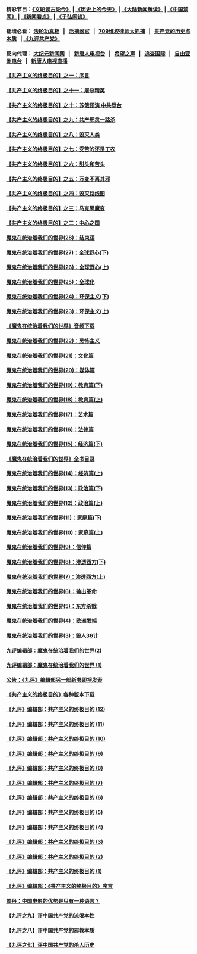#### 精彩节目：[《文昭谈古论今》](http://134.209.198.168/wenzhao) | [《历史上的今天》](http://134.209.198.168/today-in-history) | [《大陆新闻解读》](http://134.209.198.168/ntdtv-comedy) | [《中国禁闻》](http://134.209.198.168/ntdtv-news) | [《新闻看点》](http://134.209.198.168/news-insight) | [《子弘闲谈》](http://134.209.198.168/zihongxiantan/) 

  #### 翻墙必看： [法轮功真相](http://134.209.198.168:10000/videos/truth.html) &nbsp;&nbsp;|&nbsp;&nbsp; [活摘器官](http://134.209.198.168:10000/videos/res/Organs/) &nbsp;&nbsp;|&nbsp;&nbsp; [709维权律师大抓捕](http://134.209.198.168:10000/videos/709/) &nbsp;&nbsp;|&nbsp;&nbsp; [共产党的历史与本质](http://134.209.198.168:10000/videos/ccp.html) &nbsp;&nbsp;| [《九评共产党》](http://134.209.198.168:10000/videos/jiuping/) 

#### 反向代理： [大纪元新闻网](http://134.209.198.168:10080/) &nbsp;&nbsp;|&nbsp;&nbsp; [新唐人电视台](http://134.209.198.168:8000/) &nbsp;&nbsp;|&nbsp;&nbsp; [希望之声](http://134.209.198.168:8200/) &nbsp;&nbsp;|&nbsp;&nbsp; [追查国际](http://134.209.198.168:10010/) &nbsp;&nbsp;|&nbsp;&nbsp; [自由亚洲电台](http://134.209.198.168:9800/) &nbsp;&nbsp;|&nbsp;&nbsp; [新唐人电视直播](http://134.209.198.168/) 

#### [【共产主义的终极目的】之一：序言](../pages/nsc422/n11086077.md?t=03232136) 

#### [【共产主义的终极目的】之十一：屠杀精英](../pages/nsc422/n11118442.md?t=03232136) 

#### [【共产主义的终极目的】之十：苏俄预演 中共登台](../pages/nsc422/n11118424.md?t=03232136) 

#### [【共产主义的终极目的】之九：共产邪灵一路杀](../pages/nsc422/n11114139.md?t=03232136) 

#### [【共产主义的终极目的】之八：毁灭人类](../pages/nsc422/n11108503.md?t=03232136) 

#### [【共产主义的终极目的】之七：受苦的还是工农](../pages/nsc422/n11101809.md?t=03232136) 

#### [【共产主义的终极目的】之六：甜头和苦头](../pages/nsc422/n11096971.md?t=03232136) 

#### [【共产主义的终极目的】之五：万变不离其邪](../pages/nsc422/n11091285.md?t=03232136) 

#### [【共产主义的终极目的】之四：毁灭路线图](../pages/nsc422/n11086284.md?t=03232136) 

#### [【共产主义的终极目的】之三：马克思魔变](../pages/nsc422/n11061941.md?t=03232136) 

#### [【共产主义的终极目的】之二：中心之国](../pages/nsc422/n11047728.md?t=03232136) 

#### [魔鬼在统治着我们的世界(28)：结束语](../pages/nsc422/n10936246.md?t=03232136) 

#### [魔鬼在统治着我们的世界(27)：全球野心(下)](../pages/nsc422/n10928319.md?t=03232136) 

#### [魔鬼在统治着我们的世界(26)：全球野心(上)](../pages/nsc422/n10900318.md?t=03232136) 

#### [魔鬼在统治着我们的世界(25)：全球化](../pages/nsc422/n10788205.md?t=03232136) 

#### [魔鬼在统治着我们的世界(24)：环保主义(下)](../pages/nsc422/n10695307.md?t=03232136) 

#### [魔鬼在统治着我们的世界(23)：环保主义(上)](../pages/nsc422/n10688613.md?t=03232136) 

#### [《魔鬼在统治着我们的世界》音频下载](../pages/nsc422/n10635553.md?t=03232136) 

#### [魔鬼在统治着我们的世界(22)：恐怖主义](../pages/nsc422/n10614727.md?t=03232136) 

#### [魔鬼在统治着我们的世界(21)：文化篇](../pages/nsc422/n10597706.md?t=03232136) 

#### [魔鬼在统治着我们的世界(20)：媒体篇](../pages/nsc422/n10586579.md?t=03232136) 

#### [魔鬼在统治着我们的世界(19)：教育篇(下)](../pages/nsc422/n10564808.md?t=03232136) 

#### [魔鬼在统治着我们的世界(18)：教育篇(上)](../pages/nsc422/n10526970.md?t=03232136) 

#### [魔鬼在统治着我们的世界(17)：艺术篇](../pages/nsc422/n10499093.md?t=03232136) 

#### [魔鬼在统治着我们的世界(16)：法律篇](../pages/nsc422/n10485969.md?t=03232136) 

#### [魔鬼在统治着我们的世界(15)：经济篇(下)](../pages/nsc422/n10469975.md?t=03232136) 

#### [《魔鬼在统治着我们的世界》全书目录](../pages/nsc422/n10464261.md?t=03232136) 

#### [魔鬼在统治着我们的世界(14)：经济篇(上)](../pages/nsc422/n10457370.md?t=03232136) 

#### [魔鬼在统治着我们的世界(13)：政治篇(下)](../pages/nsc422/n10448270.md?t=03232136) 

#### [魔鬼在统治着我们的世界(12)：政治篇(上)](../pages/nsc422/n10444576.md?t=03232136) 

#### [魔鬼在统治着我们的世界(11)：家庭篇(下)](../pages/nsc422/n10440961.md?t=03232136) 

#### [魔鬼在统治着我们的世界(10)：家庭篇(上)](../pages/nsc422/n10435448.md?t=03232136) 

#### [魔鬼在统治着我们的世界(9)：信仰篇](../pages/nsc422/n10432159.md?t=03232136) 

#### [魔鬼在统治着我们的世界(8)：渗透西方(下)](../pages/nsc422/n10429603.md?t=03232136) 

#### [魔鬼在统治着我们的世界(7)：渗透西方(上)](../pages/nsc422/n10426013.md?t=03232136) 

#### [魔鬼在统治着我们的世界(6)：输出革命](../pages/nsc422/n10421536.md?t=03232136) 

#### [魔鬼在统治着我们的世界(5)：东方杀戮](../pages/nsc422/n10417707.md?t=03232136) 

#### [魔鬼在统治着我们的世界(4)：欧洲发端](../pages/nsc422/n10414890.md?t=03232136) 

#### [魔鬼在统治着我们的世界(3)：毁人36计](../pages/nsc422/n10411583.md?t=03232136) 

#### [九评编辑部：魔鬼在统治着我们的世界(2)](../pages/nsc422/n10410036.md?t=03232136) 

#### [九评编辑部：魔鬼在统治着我们的世界 (1)](../pages/nsc422/n10406825.md?t=03232136) 

#### [公告：《九评》编辑部另一部新书即将发表](../pages/nsc422/n10405104.md?t=03232136) 

#### [《共产主义的终极目的》各种版本下载](../pages/nsc422/n10022138.md?t=03232136) 

#### [《九评》编辑部：共产主义的终极目的 (12)](../pages/nsc422/n9933272.md?t=03232136) 

#### [《九评》编辑部：共产主义的终极目的 (11)](../pages/nsc422/n9924973.md?t=03232136) 

#### [《九评》编辑部：共产主义的终极目的 (10)](../pages/nsc422/n9920883.md?t=03232136) 

#### [《九评》编辑部：共产主义的终极目的 (9)](../pages/nsc422/n9916363.md?t=03232136) 

#### [《九评》编辑部：共产主义的终极目的 (8)](../pages/nsc422/n9912488.md?t=03232136) 

#### [《九评》编辑部：共产主义的终极目的 (7)](../pages/nsc422/n9901176.md?t=03232136) 

#### [《九评》编辑部：共产主义的终极目的 (6)](../pages/nsc422/n9899359.md?t=03232136) 

#### [《九评》编辑部：共产主义的终极目的 (5)](../pages/nsc422/n9893174.md?t=03232136) 

#### [《九评》编辑部：共产主义的终极目的 (4)](../pages/nsc422/n9891246.md?t=03232136) 

#### [《九评》编辑部：共产主义的终极目的 (3)](../pages/nsc422/n9879879.md?t=03232136) 

#### [《九评》编辑部：共产主义的终极目的 (2)](../pages/nsc422/n9876205.md?t=03232136) 

#### [《九评》编辑部：共产主义的终极目的 (1)](../pages/nsc422/n9865857.md?t=03232136) 

#### [《九评》编辑部：《共产主义的终极目的》序言](../pages/nsc422/n9862666.md?t=03232136) 

#### [颜丹：中国电影的优势是只有一种语言？](../pages/nsc422/n9583062.md?t=03232136) 

#### [【九评之九】评中国共产党的流氓本性](../pages/nsc422/n737542.md?t=03232136) 

#### [【九评之八】评中国共产党的邪教本质](../pages/nsc422/n735942.md?t=03232136) 

#### [【九评之七】评中国共产党的杀人历史](../pages/nsc422/n733806.md?t=03232136) 

